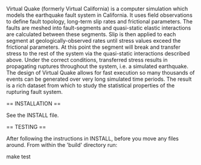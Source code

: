 Virtual Quake (formerly Virtual California) is a computer simulation which 
models the earthquake fault system in California. It uses field observations
to define fault topology, long-term slip rates and frictional parameters. 
The faults are meshed into fault-segments and quasi-static elastic interactions
are calculated between these segments. Slip is then applied to each segment at
geologically-observed rates until stress values exceed the frictional parameters.
At this point the segment will break and transfer stress to the rest of the
system via the quasi-static interactions described above. Under the correct
conditions, transferred stress results in propagating ruptures throughout the
system, i.e. a simulated earthquake. The design of Virtual Quake allows
for fast execution so many thousands of events can be generated over very 
long simulated time periods. The result is a rich dataset from which to study
the statistical properties of the rupturing fault system.

== INSTALLATION ==
 
 See the INSTALL file.
 
== TESTING ==

After following the instructions in INSTALL, before you move any files around. 
From within the 'build' directory run:
 
 make test
 
